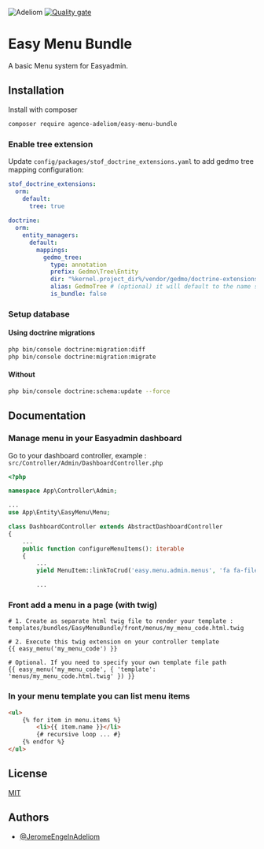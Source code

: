 
![Adeliom](https://adeliom.com/public/uploads/2017/09/Adeliom_logo.png)
[![Quality gate](https://sonarcloud.io/api/project_badges/quality_gate?project=agence-adeliom_easy-menu-bundle)](https://sonarcloud.io/dashboard?id=agence-adeliom_easy-menu-bundle)

# Easy Menu Bundle

A basic Menu system for Easyadmin.

## Installation

Install with composer

```bash
composer require agence-adeliom/easy-menu-bundle
```

### Enable tree extension

Update `config/packages/stof_doctrine_extensions.yaml` to add gedmo tree mapping configuration:

``` yaml
stof_doctrine_extensions:
  orm:
    default:
      tree: true
      
doctrine:
  orm:
    entity_managers:
      default:
        mappings:
          gedmo_tree:
            type: annotation
            prefix: Gedmo\Tree\Entity
            dir: "%kernel.project_dir%/vendor/gedmo/doctrine-extensions/src/Tree/Entity"
            alias: GedmoTree # (optional) it will default to the name set for the mapping
            is_bundle: false
```

### Setup database

#### Using doctrine migrations

```bash
php bin/console doctrine:migration:diff
php bin/console doctrine:migration:migrate
```

#### Without

```bash
php bin/console doctrine:schema:update --force
```

## Documentation

### Manage menu in your Easyadmin dashboard

Go to your dashboard controller, example : `src/Controller/Admin/DashboardController.php`

```php
<?php

namespace App\Controller\Admin;

...
use App\Entity\EasyMenu\Menu;

class DashboardController extends AbstractDashboardController
{
    ...
    public function configureMenuItems(): iterable
    {
        ...
        yield MenuItem::linkToCrud('easy.menu.admin.menus', 'fa fa-file-alt', Menu::class);

        ...
```

### Front add a menu in a page (with twig)

```shell
# 1. Create as separate html twig file to render your template :
templates/bundles/EasyMenuBundle/front/menus/my_menu_code.html.twig

# 2. Execute this twig extension on your controller template
{{ easy_menu('my_menu_code') }}

# Optional. If you need to specify your own template file path
{{ easy_menu('my_menu_code', { 'template': 'menus/my_menu_code.html.twig' }) }}
```

### In your menu template you can list menu items

```html
<ul>
    {% for item in menu.items %}
        <li>{{ item.name }}</li>
        {# recursive loop ... #}
    {% endfor %}
</ul>
```


## License

[MIT](https://choosealicense.com/licenses/mit/)


## Authors

- [@JeromeEngelnAdeliom](https://github.com/JeromeEngelnAdeliom)

  

